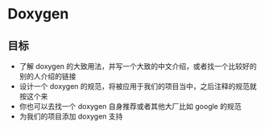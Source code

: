 # Doxygen

[doxygen]: https://www.doxygen.nl/index.html
[google c++ 风格指南]: https://zh-google-styleguide.readthedocs.io/en/latest/google-cpp-styleguide/contents/

## 目标

- 了解 doxygen 的大致用法，并写一个大致的中文介绍，或者找一个比较好的别的人介绍的链接
- 设计一个 doxygen 的规范，将被应用于我们的项目当中，之后注释的规范就按这个来
- 你也可以去找一个 doxygen 自身推荐或者其他大厂比如 google 的规范
- 为我们的项目添加 doxygen 支持

